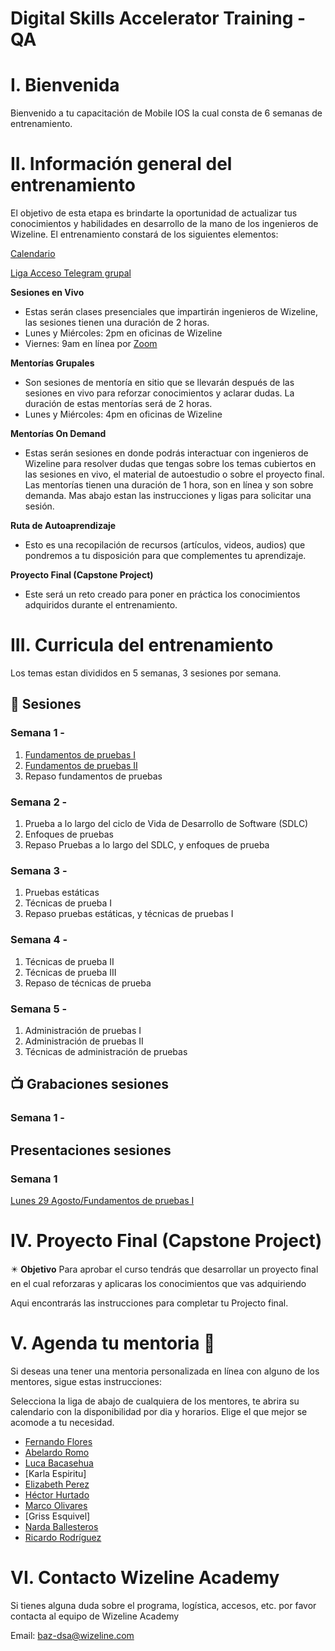 # Digital Skills Accelerator Training - QA

# I. Bienvenida
Bienvenido a tu capacitación de Mobile IOS la cual consta de 6 semanas de entrenamiento.

# II. Información general del entrenamiento
El objetivo de esta etapa es brindarte la oportunidad de actualizar tus conocimientos y habilidades en desarrollo de la mano de los ingenieros de Wizeline. El entrenamiento constará de los siguientes elementos:

[Calendario](https://drive.google.com/file/d/1b2MCouxxwTOzeBqTCJnvgKFzDUH-PH9J/view?usp=sharing)

[Liga Acceso Telegram grupal](https://t.me/+0C4sA7uxRvVjNTFh)

**Sesiones en Vivo** 
- Estas serán clases presenciales que impartirán ingenieros de Wizeline, las sesiones tienen una duración de 2 horas.
- Lunes y Miércoles: 2pm en oficinas de Wizeline
- Viernes: 9am en línea por [Zoom](https://wizeline.zoom.us/j/83190474733)

**Mentorías Grupales**
- Son sesiones de mentoría en sitio que se llevarán después de las sesiones en vivo para reforzar conocimientos y aclarar dudas. La duración de estas mentorías será de 2 horas.
- Lunes y Miércoles: 4pm en oficinas de Wizeline

**Mentorías On Demand**
- Estas serán sesiones en donde podrás interactuar con ingenieros de Wizeline para resolver dudas que tengas sobre los temas cubiertos en las sesiones en vivo, el material de autoestudio o sobre el proyecto final. Las mentorías tienen una duración de 1 hora, son en línea y son sobre demanda. Mas abajo estan las instrucciones y ligas para solicitar una sesión.

**Ruta de Autoaprendizaje**
- Esto es una recopilación de recursos (artículos, videos, audios) que pondremos a tu disposición para que complementes tu aprendizaje.

**Proyecto Final (Capstone Project)**
- Este será un reto creado para poner en práctica los conocimientos adquiridos durante el entrenamiento. 

# III. Curricula del entrenamiento
Los temas estan divididos en 5 semanas, 3 sesiones por semana. 

## :bookmark_tabs: Sesiones

### Semana 1 - 
   1. [Fundamentos de pruebas I](./Semana%201/Fundamentos%20de%20las%20pruebas%20I/README.md)
   2. [Fundamentos de pruebas II](./Semana%201/Fundamentos%20de%20las%20pruebas%20II/README.md)
   3. Repaso fundamentos de pruebas

### Semana 2 - 
   1. Prueba a lo largo del ciclo de Vida de Desarrollo de Software (SDLC) 
   2. Enfoques de pruebas
   3. Repaso Pruebas a lo largo del SDLC, y enfoques de prueba

### Semana 3 - 
   1. Pruebas estáticas
   2. Técnicas de prueba I
   3. Repaso pruebas estáticas, y técnicas de pruebas I

### Semana 4 - 
   1. Técnicas de prueba II
   2. Técnicas de prueba III
   3. Repaso de técnicas de prueba

### Semana 5 - 
   1. Administración de pruebas I
   2. Administración de pruebas II
   3. Técnicas de administración de pruebas
   
   ## 📺 Grabaciones sesiones

### Semana 1 -

## Presentaciones sesiones

### Semana 1

[Lunes 29 Agosto/Fundamentos de pruebas I](https://drive.google.com/file/d/1S21O92jBMgabfvJQGAo8_Wpv3_o2Iq82/view?usp=sharing)


# IV. Proyecto Final (Capstone Project)
✴️ **Objetivo**
Para aprobar el curso tendrás que desarrollar un proyecto final en el cual reforzaras y aplicaras los conocimientos que vas adquiriendo 

Aqui encontrarás las instrucciones para completar tu Projecto final.

# V. Agenda tu mentoria 📆
Si deseas una tener una mentoria personalizada en línea con alguno de los mentores, sigue estas instrucciones:

Selecciona la liga de abajo de cualquiera de los mentores, te abrira su calendario con la disponibilidad por dia y horarios. Elige el que mejor se acomode a tu necesidad.

- [Fernando Flores](https://calendly.com/lfernandofloresc/baz-mentorias-1-1)
- [Abelardo Romo](https://calendly.com/abelardo-romo/baz-mentoria-1-1)
- [Luca Bacasehua](https://calendly.com/luca-bacasehua/baz-mentoria-1-1)
- [Karla Espiritu]
- [Elizabeth Perez](https://calendly.com/elizabeth-perez-melendez/baz-mentoria-1-1)
- [Héctor Hurtado](https://calendly.com/hectorhurtadof/baz-mentoria-1-1)
- [Marco Olivares](https://calendly.com/marco-olivares/baz-mentoria-1-1)
- [Griss Esquivel]
- [Narda Ballesteros](https://calendly.com/nardaballesteros/baz-mentoria-1-1)
- [Ricardo Rodríguez](https://calendly.com/ricardo-rodriguezr/baz-mentoria-1-1)

# VI. Contacto Wizeline Academy
Si tienes alguna duda sobre el programa, logística, accesos, etc. por favor contacta al equipo de Wizeline Academy

Email: [baz-dsa@wizeline.com](baz-dsa@wizeline.com)

